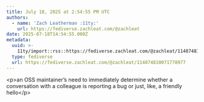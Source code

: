 ```yaml
---
title: July 18, 2025 at 2:54:55 PM UTC
authors:
  - name: 'Zach Leatherman :11ty:'
    url: https://fediverse.zachleat.com/@zachleat
date: 2025-07-18T14:54:55.000Z
metadata:
  uuid: >-
    11ty/import::rss::https://fediverse.zachleat.com/@zachleat/114874810071778977
  type: fediverse
  url: https://fediverse.zachleat.com/@zachleat/114874810071778977
---
```

\<p>an OSS maintainer’s need to immediately determine whether a conversation with a colleague is reporting a bug or just, like, a friendly hello\</p>